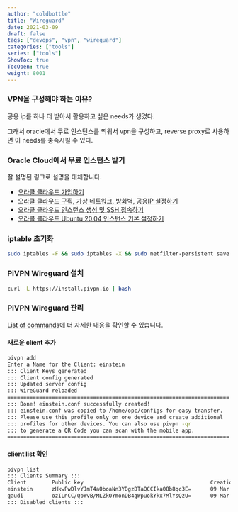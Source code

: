 ```yaml
---
author: "coldbottle"
title: "Wireguard"
date: 2021-03-09
draft: false
tags: ["devops", "vpn", "wireguard"]
categories: ["tools"]
series: ["tools"]
ShowToc: true
TocOpen: true
weight: 8001
---
```


### VPN을 구성해야 하는 이유?

공용 ip를 하나 더 받아서 활용하고 싶은 needs가 생겼다.

그래서 oracle에서 무료 인스턴스를 띄워서 vpn을 구성하고, reverse proxy로 사용하면 이 needs를 충족시킬 수 있다.



### Oracle Cloud에서 무료 인스턴스 받기

잘 설명된 링크로 설명을 대체합니다.

* [오라클 클라우드 가입하기](https://www.wsgvet.com/cloud/1)
* [오라클 클라우드 구획, 가상 네트워크, 방화벽, 공용IP 설정하기](https://www.wsgvet.com/cloud/4)
* [오라클 클라우드 인스턴스 생성 및 SSH 접속하기](https://www.wsgvet.com/cloud/5)
* [오라클 클라우드 Ubuntu 20.04 인스턴스 기본 설정하기](https://www.wsgvet.com/cloud/6)

### iptable 초기화

```bash
sudo iptables -F && sudo iptables -X && sudo netfilter-persistent save && sudo netfilter-persistent reload
```

### PiVPN Wireguard 설치

```bash
curl -L https://install.pivpn.io | bash
```

### PiVPN Wireguard 관리

[List of commands](https://docs.pivpn.io/wireguard/)에 더 자세한 내용을 확인할 수 있습니다.

#### 새로운 client 추가

```bash
pivpn add
Enter a Name for the Client: einstein
::: Client Keys generated
::: Client config generated
::: Updated server config
::: WireGuard reloaded
======================================================================
::: Done! einstein.conf successfully created!
::: einstein.conf was copied to /home/opc/configs for easy transfer.
::: Please use this profile only on one device and create additional
::: profiles for other devices. You can also use pivpn -qr
::: to generate a QR Code you can scan with the mobile app.
======================================================================
```

#### client list 확인

```bash
pivpn list
::: Clients Summary :::
Client        Public key                                        Creation date
einstein      zHkwFwDlvYJmT4aOboaNn3YDgzDTaQCCIka08b8qc3E=      09 Mar 2021, 12:32, UTC
gaudi         ozILnCC/QbWvB/MLZkOYmonDB4gWpuokYkx7MlYsQzU=      09 Mar 2021, 12:32, UTC
::: Disabled clients :::
```
